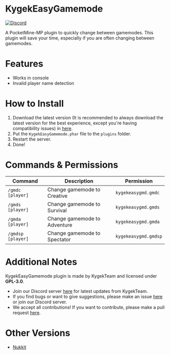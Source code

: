 # KygekEasyGamemode

[![Discord](https://img.shields.io/discord/735439472992321587.svg?label=&logo=discord&logoColor=ffffff&color=7389D8&labelColor=6A7EC2)](https://discord.gg/CXtqUZv)

A PocketMine-MP plugin to quickly change between gamemodes. This plugin will save your time, especially if you are often changing between gamemodes.

# Features

- Works in console
- Invalid player name detection

# How to Install

1. Download the latest version (It is recommended to always download the latest version for the best experience, except you're having compatibility issues) in <a href="https://github.com/KygekTeam/KygekEasyGamemode/releases">here</a>.
2. Put the `KygekEasyGamemode.phar` file to the `plugins` folder.
3. Restart the server.
4. Done!

# Commands & Permissions

| Command | Description | Permission |
| --- | --- | --- |
| `/gmdc [player]` | Change gamemode to Creative | `kygekeasygmd.gmdc` |
| `/gmds [player]` | Change gamemode to Survival | `kygekeasygmd.gmds` |
| `/gmda [player]` | Change gamemode to Adventure | `kygekeasygmd.gmda` |
| `/gmdsp [player]` | Change gamemode to Spectator | `kygekeasygmd.gmdsp` |

# Additional Notes

KygekEasyGamemode plugin is made by KygekTeam and licensed under **GPL-3.0**.

- Join our Discord server <a href="https://discord.gg/CXtqUZv">here</a> for latest updates from KygekTeam.
- If you find bugs or want to give suggestions, please make an issue <a href="https://github.com/KygekTeam/KygekEasyGamemode/issues">here</a> or join our Discord server.
- We accept all contributions! If you want to contribute, please make a pull request <a href="https://github.com/KygekTeam/KygekEasyGamemode/pulls">here</a>.

# Other Versions

- [Nukkit](https://github.com/KygekTeam/KygekEasyGamemode-Nukkit)
